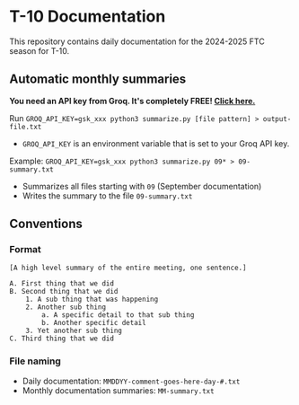 # T-10 Documentation

This repository contains daily documentation for the 2024-2025 FTC season for T-10.

## Automatic monthly summaries

**You need an API key from Groq. It's completely FREE! [Click here.](https://console.groq.com)**

Run `GROQ_API_KEY=gsk_xxx python3 summarize.py [file pattern] > output-file.txt`
* `GROQ_API_KEY` is an environment variable that is set to your Groq API key.

Example: `GROQ_API_KEY=gsk_xxx python3 summarize.py 09* > 09-summary.txt`
- Summarizes all files starting with `09` (September documentation)
- Writes the summary to the file `09-summary.txt`

## Conventions

### Format

```
[A high level summary of the entire meeting, one sentence.]

A. First thing that we did
B. Second thing that we did
    1. A sub thing that was happening
    2. Another sub thing
        a. A specific detail to that sub thing
        b. Another specific detail
    3. Yet another sub thing
C. Third thing that we did
```

### File naming

- Daily documentation: `MMDDYY-comment-goes-here-day-#.txt`
- Monthly documentation summaries: `MM-summary.txt`

